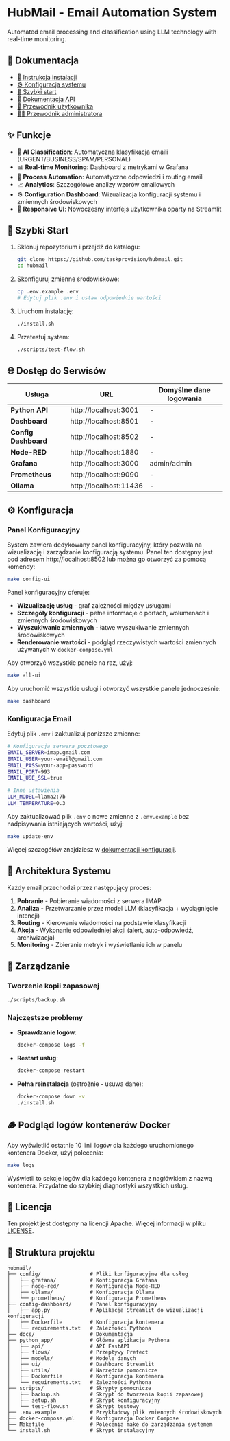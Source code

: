 # HubMail - Email Automation System

Automated email processing and classification using LLM technology with real-time monitoring.

## 📑 Dokumentacja

- [📖 Instrukcja instalacji](docs/INSTALL.md)
- [⚙️ Konfiguracja systemu](docs/CONFIG.md)
- [🚀 Szybki start](docs/START.md)
- [📝 Dokumentacja API](docs/API.md)
- [👤 Przewodnik użytkownika](docs/user-guide.md)
- [👨‍💻 Przewodnik administratora](docs/admin-guide.md)

## ✨ Funkcje

- 🤖 **AI Classification**: Automatyczna klasyfikacja emaili (URGENT/BUSINESS/SPAM/PERSONAL)
- 📊 **Real-time Monitoring**: Dashboard z metrykami w Grafana
- 🔄 **Process Automation**: Automatyczne odpowiedzi i routing emaili
- 📈 **Analytics**: Szczegółowe analizy wzorów emailowych
- ⚙️ **Configuration Dashboard**: Wizualizacja konfiguracji systemu i zmiennych środowiskowych
- 📱 **Responsive UI**: Nowoczesny interfejs użytkownika oparty na Streamlit

## 🚀 Szybki Start

1. Sklonuj repozytorium i przejdź do katalogu:
   ```bash
   git clone https://github.com/taskprovision/hubmail.git
   cd hubmail
   ```

2. Skonfiguruj zmienne środowiskowe:
   ```bash
   cp .env.example .env
   # Edytuj plik .env i ustaw odpowiednie wartości
   ```

3. Uruchom instalację:
   ```bash
   ./install.sh
   ```

4. Przetestuj system:
   ```bash
   ./scripts/test-flow.sh
   ```

## 🌐 Dostęp do Serwisów

| Usługa | URL | Domyślne dane logowania |
|--------|-----|-------------------------|
| **Python API** | http://localhost:3001 | - |
| **Dashboard** | http://localhost:8501 | - |
| **Config Dashboard** | http://localhost:8502 | - |
| **Node-RED** | http://localhost:1880 | - |
| **Grafana** | http://localhost:3000 | admin/admin |
| **Prometheus** | http://localhost:9090 | - |
| **Ollama** | http://localhost:11436 | - |

## ⚙️ Konfiguracja

### Panel Konfiguracyjny

System zawiera dedykowany panel konfiguracyjny, który pozwala na wizualizację i zarządzanie konfiguracją systemu. Panel ten dostępny jest pod adresem http://localhost:8502 lub można go otworzyć za pomocą komendy:

```bash
make config-ui
```

Panel konfiguracyjny oferuje:

- **Wizualizację usług** - graf zależności między usługami
- **Szczegóły konfiguracji** - pełne informacje o portach, wolumenach i zmiennych środowiskowych
- **Wyszukiwanie zmiennych** - łatwe wyszukiwanie zmiennych środowiskowych
- **Renderowanie wartości** - podgląd rzeczywistych wartości zmiennych używanych w `docker-compose.yml`

Aby otworzyć wszystkie panele na raz, użyj:

```bash
make all-ui
```

Aby uruchomić wszystkie usługi i otworzyć wszystkie panele jednocześnie:

```bash
make dashboard
```

### Konfiguracja Email

Edytuj plik `.env` i zaktualizuj poniższe zmienne:

```bash
# Konfiguracja serwera pocztowego
EMAIL_SERVER=imap.gmail.com
EMAIL_USER=your-email@gmail.com
EMAIL_PASS=your-app-password
EMAIL_PORT=993
EMAIL_USE_SSL=true

# Inne ustawienia
LLM_MODEL=llama2:7b
LLM_TEMPERATURE=0.3
```

Aby zaktualizować plik `.env` o nowe zmienne z `.env.example` bez nadpisywania istniejących wartości, użyj:

```bash
make update-env
```

Więcej szczegółów znajdziesz w [dokumentacji konfiguracji](docs/CONFIG.md).

## 📁 Architektura Systemu

Każdy email przechodzi przez następujący proces:

1. **Pobranie** - Pobieranie wiadomości z serwera IMAP
2. **Analiza** - Przetwarzanie przez model LLM (klasyfikacja + wyciągnięcie intencji)
3. **Routing** - Kierowanie wiadomości na podstawie klasyfikacji
4. **Akcja** - Wykonanie odpowiedniej akcji (alert, auto-odpowiedź, archiwizacja)
5. **Monitoring** - Zbieranie metryk i wyświetlanie ich w panelu

## 🔄 Zarządzanie

### Tworzenie kopii zapasowej

```bash
./scripts/backup.sh
```

### Najczęstsze problemy

- **Sprawdzanie logów**:
  ```bash
  docker-compose logs -f
  ```

- **Restart usług**:
  ```bash
  docker-compose restart
  ```

- **Pełna reinstalacja** (ostrożnie - usuwa dane):
  ```bash
  docker-compose down -v
  ./install.sh
  ```

## 🪵 Podgląd logów kontenerów Docker

Aby wyświetlić ostatnie 10 linii logów dla każdego uruchomionego kontenera Docker, użyj polecenia:

```bash
make logs
```

Wyświetli to sekcje logów dla każdego kontenera z nagłówkiem z nazwą kontenera. Przydatne do szybkiej diagnostyki wszystkich usług.

## 📝 Licencja

Ten projekt jest dostępny na licencji Apache. Więcej informacji w pliku [LICENSE](LICENSE).

## 🔗 Struktura projektu

```
hubmail/
├── config/                # Pliki konfiguracyjne dla usług
│   ├── grafana/           # Konfiguracja Grafana
│   ├── node-red/          # Konfiguracja Node-RED
│   ├── ollama/            # Konfiguracja Ollama
│   └── prometheus/        # Konfiguracja Prometheus
├── config-dashboard/      # Panel konfiguracyjny
│   ├── app.py             # Aplikacja Streamlit do wizualizacji konfiguracji
│   ├── Dockerfile         # Konfiguracja kontenera
│   └── requirements.txt   # Zależności Pythona
├── docs/                  # Dokumentacja
├── python_app/            # Główna aplikacja Pythona
│   ├── api/               # API FastAPI
│   ├── flows/             # Przepływy Prefect
│   ├── models/            # Modele danych
│   ├── ui/                # Dashboard Streamlit
│   ├── utils/             # Narzędzia pomocnicze
│   ├── Dockerfile         # Konfiguracja kontenera
│   └── requirements.txt   # Zależności Pythona
├── scripts/               # Skrypty pomocnicze
│   ├── backup.sh          # Skrypt do tworzenia kopii zapasowej
│   ├── setup.sh           # Skrypt konfiguracyjny
│   └── test-flow.sh       # Skrypt testowy
├── .env.example           # Przykładowy plik zmiennych środowiskowych
├── docker-compose.yml     # Konfiguracja Docker Compose
├── Makefile               # Polecenia make do zarządzania systemem
└── install.sh             # Skrypt instalacyjny
